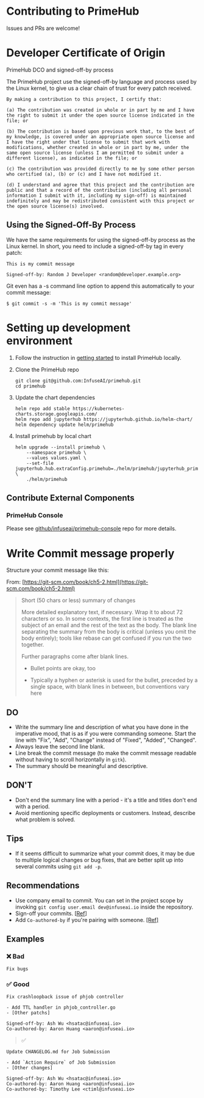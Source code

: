 # Contributing to PrimeHub

Issues and PRs are welcome!

# Developer Certificate of Origin

PrimeHub DCO and signed-off-by process

The PrimeHub project use the signed-off-by language and process used by the Linux kernel, to give us a clear chain of trust for every patch received.

```
By making a contribution to this project, I certify that:

(a) The contribution was created in whole or in part by me and I have the right to submit it under the open source license indicated in the file; or

(b) The contribution is based upon previous work that, to the best of my knowledge, is covered under an appropriate open source license and I have the right under that license to submit that work with modifications, whether created in whole or in part by me, under the same open source license (unless I am permitted to submit under a different license), as indicated in the file; or

(c) The contribution was provided directly to me by some other person who certified (a), (b) or (c) and I have not modified it.

(d) I understand and agree that this project and the contribution are public and that a record of the contribution (including all personal information I submit with it, including my sign-off) is maintained indefinitely and may be redistributed consistent with this project or the open source license(s) involved.
```

## Using the Signed-Off-By Process

We have the same requirements for using the signed-off-by process as the Linux kernel. In short, you need to include a signed-off-by tag in every patch:

```
This is my commit message

Signed-off-by: Random J Developer <random@developer.example.org>
```

Git even has a -s command line option to append this automatically to your commit message:

```
$ git commit -s -m 'This is my commit message'
```

# Setting up development environment
1. Follow the instruction in [getting started](docs/getting_started.md) to install PrimeHub locally.
2. Clone the PrimeHub repo

   ```
   git clone git@github.com:InfuseAI/primehub.git
   cd primehub
   ```

3. Update the chart dependencies

   ```
   helm repo add stable https://kubernetes-charts.storage.googleapis.com/
   helm repo add jupyterhub https://jupyterhub.github.io/helm-chart/
   helm dependency update helm/primehub
   ```

4. Install primehub by local chart

   ```
   helm upgrade --install primehub \
       --namespace primehub \
       --values values.yaml \
       --set-file jupyterhub.hub.extraConfig.primehub=./helm/primehub/jupyterhub_primehub.py \
       ./helm/primehub
   ```
## Contribute External Components

### PrimeHub Console

Please see [github/infuseai/primehub-console](https://github.com/InfuseAI/primehub-console) repo for more details.

# Write Commit message properly

Structure your commit message like this:

From: [https://git-scm.com/book/ch5-2.html](https://git-scm.com/book/ch5-2.html)

> Short (50 chars or less) summary of changes
>
> More detailed explanatory text, if necessary.  Wrap it to about 72
> characters or so.  In some contexts, the first line is treated as the
> subject of an email and the rest of the text as the body.  The blank
> line separating the summary from the body is critical (unless you omit
> the body entirely); tools like rebase can get confused if you run the
> two together.
>
> Further paragraphs come after blank lines.
>
>   - Bullet points are okay, too
>
>   - Typically a hyphen or asterisk is used for the bullet, preceded by a
>    single space, with blank lines in between, but conventions vary here

## **DO**

- Write the summary line and description of what you have done in the imperative mood, that is as if you were commanding someone. Start the line with "Fix", "Add", "Change" instead of "Fixed", "Added", "Changed".
- Always leave the second line blank.
- Line break the commit message (to make the commit message readable without having to scroll horizontally in `gitk`).
- The summary should be meaningful and descriptive.

## **DON'T**

- Don't end the summary line with a period - it's a title and titles don't end with a period.
- Avoid mentioning specific deployments or customers. Instead, describe what problem is solved.

## **Tips**

- If it seems difficult to summarize what your commit does, it may be due to multiple logical changes or bug fixes, that are better split up into several commits using `git add -p`.

## Recommendations

- Use company email to commit. You can set in the project scope by invoking `git config user.email dev@infuseai.io` inside the repository.
- Sign-off your commits. [[Ref](https://github.com/InfuseAI/primehub/blob/master/CONTRIBUTING.md#using-the-signed-off-by-process)]
- Add `Co-authored-by` if you're pairing with someone. [[Ref]](https://help.github.com/en/github/committing-changes-to-your-project/creating-a-commit-with-multiple-authors)

## Examples
### :x: Bad

```
Fix bugs
```

### :white_check_mark: Good
```git
Fix crashloopback issue of phjob controller

- Add TTL handler in phjob_controller.go
- [Other patchs]

Signed-off-by: Ash Wu <hsatac@infuseai.io>
Co-authored-by: Aaron Huang <aaron@infuseai.io>
```
> :white_check_mark:
```git
Update CHANGELOG.md for Job Submission

- Add `Action Require` of Job Submission
- [Other changes]

Signed-off-by: Ash Wu <hsatac@infuseai.io>
Co-authored-by: Aaron Huang <aaron@infuseai.io>
Co-authored-by: Timothy Lee <ctiml@infuseai.io>
```
